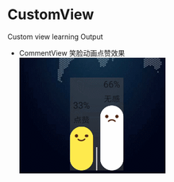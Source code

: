 # CustomView
Custom view learning Output

* CommentView 笑脸动画点赞效果
![image](https://github.com/DengQiSong/CustomView/blob/master/gif/g20170802.gif)